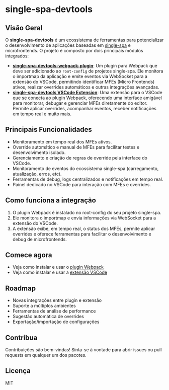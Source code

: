 # single-spa-devtools

## Visão Geral

O **single-spa-devtools** é um ecossistema de ferramentas para potencializar o desenvolvimento de aplicações baseadas em [single-spa](https://single-spa.js.org/) e microfrontends. O projeto é composto por dois principais módulos integrados:

- **[single-spa-devtools-webpack-plugin](./packages/webpack-plugin/)**: Um plugin para Webpack que deve ser adicionado ao `root-config` de projetos single-spa. Ele monitora o importmap da aplicação e emite eventos via WebSocket para a extensão do VSCode, permitindo identificar MFEs (Micro Frontends) ativos, realizar overrides automáticos e outras integrações avançadas.
- **[single-spa-devtools VSCode Extension](./packages/vscode-extension/)**: Uma extensão para o VSCode que se conecta ao plugin Webpack, oferecendo uma interface amigável para monitorar, debugar e gerenciar MFEs diretamente do editor. Permite aplicar overrides, acompanhar eventos, receber notificações em tempo real e muito mais.

## Principais Funcionalidades

- Monitoramento em tempo real dos MFEs ativos.
- Override automático e manual de MFEs para facilitar testes e desenvolvimento isolado.
- Gerenciamento e criação de regras de override pela interface do VSCode.
- Monitoramento de eventos do ecossistema single-spa (carregamento, atualização, erros, etc).
- Ferramentas de debug, logs centralizados e notificações em tempo real.
- Painel dedicado no VSCode para interação com MFEs e overrides.

## Como funciona a integração

1. O plugin Webpack é instalado no root-config do seu projeto single-spa.
2. Ele monitora o importmap e envia informações via WebSocket para a extensão do VSCode.
3. A extensão exibe, em tempo real, o status dos MFEs, permite aplicar overrides e oferece ferramentas para facilitar o desenvolvimento e debug de microfrontends.

## Comece agora

- Veja como instalar e usar o [plugin Webpack](./packages/webpack-plugin/README.md)
- Veja como instalar e usar a [extensão VSCode](./packages/vscode-extension/README.md)

## Roadmap

- Novas integrações entre plugin e extensão
- Suporte a múltiplos ambientes
- Ferramentas de análise de performance
- Sugestão automática de overrides
- Exportação/importação de configurações

## Contribua

Contribuições são bem-vindas! Sinta-se à vontade para abrir issues ou pull requests em qualquer um dos pacotes.

## Licença

MIT
